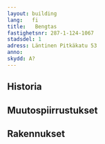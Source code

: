 ```yaml
---
layout: building
lang:   fi
title:   Bengtas
fastighetsnr: 287-1-124-1067
stadsdel: 1
adress: Läntinen Pitkäkatu 53
anno:
skydd: A?
---
```


## Historia

## Muutospiirrustukset

## Rakennukset
